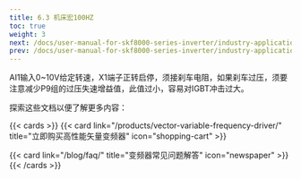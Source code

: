 ```yaml
---
title: 6.3 机床宏100HZ
toc: true
weight: 3
next: /docs/user-manual-for-skf8000-series-inverter/industry-application-macro-usage-instructions/engraving-machine-macro-settings/
prev: /docs/user-manual-for-skf8000-series-inverter/industry-application-macro-usage-instructions/constant-pressure-water-supply-macro-settings/
---
```


AI1输入0~10V给定转速，X1端子正转启停，须接刹车电阻，如果刹车过压，须要注意减少P9组的过压失速增益值，此值过小，容易对IGBT冲击过大。

探索这些文档以便了解更多内容：

{{< cards >}}
  {{< card link="/products/vector-variable-frequency-driver/" title="立即购买高性能矢量变频器" icon="shopping-cart" >}}

  {{< card link="/blog/faq/" title="变频器常见问题解答" icon="newspaper" >}}
{{< /cards >}}	
